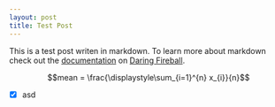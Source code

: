 ```yaml
---
layout: post
title: Test Post
---
```


This is a test post writen in markdown. To learn more about markdown check out the [documentation](http://daringfireball.net/projects/markdown/) on [Daring Fireball](http://daringfireball.net/).

$$mean = \frac{\displaystyle\sum_{i=1}^{n} x_{i}}{n}$$

- [x] asd


